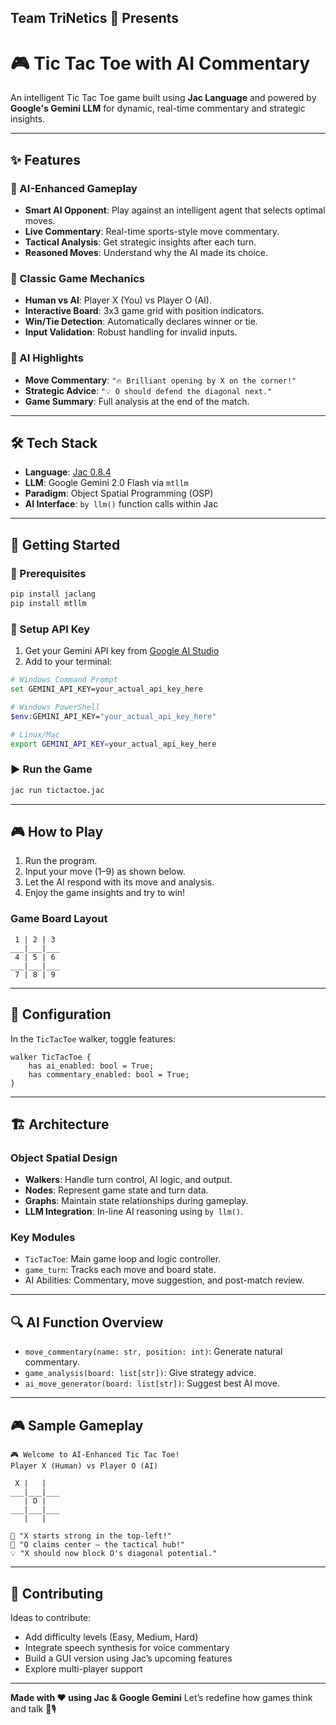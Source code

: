 ## Team TriNetics 🦾 Presents
# 🎮 Tic Tac Toe with AI Commentary

An intelligent Tic Tac Toe game built using **Jac Language** and powered by **Google's Gemini LLM** for dynamic, real-time commentary and strategic insights.

---

## ✨ Features

### 🤖 AI-Enhanced Gameplay

* **Smart AI Opponent**: Play against an intelligent agent that selects optimal moves.
* **Live Commentary**: Real-time sports-style move commentary.
* **Tactical Analysis**: Get strategic insights after each turn.
* **Reasoned Moves**: Understand why the AI made its choice.

### 🎯 Classic Game Mechanics

* **Human vs AI**: Player X (You) vs Player O (AI).
* **Interactive Board**: 3x3 game grid with position indicators.
* **Win/Tie Detection**: Automatically declares winner or tie.
* **Input Validation**: Robust handling for invalid inputs.

### 🧠 AI Highlights

* **Move Commentary**: `"🔥 Brilliant opening by X on the corner!"`
* **Strategic Advice**: `"💡 O should defend the diagonal next."`
* **Game Summary**: Full analysis at the end of the match.

---

## 🛠️ Tech Stack

* **Language**: [Jac 0.8.4](https://www.jac-lang.org/)
* **LLM**: Google Gemini 2.0 Flash via `mtllm`
* **Paradigm**: Object Spatial Programming (OSP)
* **AI Interface**: `by llm()` function calls within Jac

---

## 🚀 Getting Started

### 🔧 Prerequisites

```bash
pip install jaclang
pip install mtllm
```

### 🔑 Setup API Key

1. Get your Gemini API key from [Google AI Studio](https://aistudio.google.com/app/apikey)
2. Add to your terminal:

```bash
# Windows Command Prompt
set GEMINI_API_KEY=your_actual_api_key_here

# Windows PowerShell
$env:GEMINI_API_KEY="your_actual_api_key_here"

# Linux/Mac
export GEMINI_API_KEY=your_actual_api_key_here
```

### ▶️ Run the Game

```bash
jac run tictactoe.jac
```

---

## 🎮 How to Play

1. Run the program.
2. Input your move (1–9) as shown below.
3. Let the AI respond with its move and analysis.
4. Enjoy the game insights and try to win!

### Game Board Layout

```
 1 | 2 | 3 
___|___|___
 4 | 5 | 6 
___|___|___
 7 | 8 | 9 
```

---

## 🧩 Configuration

In the `TicTacToe` walker, toggle features:

```jac
walker TicTacToe {
    has ai_enabled: bool = True;
    has commentary_enabled: bool = True;
}
```

---

## 🏗️ Architecture

### Object Spatial Design

* **Walkers**: Handle turn control, AI logic, and output.
* **Nodes**: Represent game state and turn data.
* **Graphs**: Maintain state relationships during gameplay.
* **LLM Integration**: In-line AI reasoning using `by llm()`.

### Key Modules

* `TicTacToe`: Main game loop and logic controller.
* `game_turn`: Tracks each move and board state.
* AI Abilities: Commentary, move suggestion, and post-match review.

---

## 🔍 AI Function Overview

* `move_commentary(name: str, position: int)`: Generate natural commentary.
* `game_analysis(board: list[str])`: Give strategy advice.
* `ai_move_generator(board: list[str])`: Suggest best AI move.

---

## 🎮 Sample Gameplay

```
🎮 Welcome to AI-Enhanced Tic Tac Toe!
Player X (Human) vs Player O (AI)

 X |   |   
___|___|___
   | O |   
___|___|___
   |   |   

📢 "X starts strong in the top-left!"
🤖 "O claims center — the tactical hub!"
💡 "X should now block O's diagonal potential."
```

---

## 🤝 Contributing

Ideas to contribute:

* Add difficulty levels (Easy, Medium, Hard)
* Integrate speech synthesis for voice commentary
* Build a GUI version using Jac’s upcoming features
* Explore multi-player support

---

**Made with ❤️ using Jac & Google Gemini**
Let’s redefine how games think and talk 🧠🎙️

